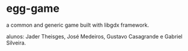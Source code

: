# egg-game
a common and generic game built with libgdx framework.

alunos: Jader Theisges, José Medeiros, Gustavo Casagrande e Gabriel Silveira.
